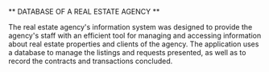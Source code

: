 ** DATABASE OF A REAL ESTATE AGENCY **

  The real estate agency's information system was designed to provide the agency's staff with an efficient tool for managing and accessing information about real estate properties and clients of the agency. The application uses a database to manage the listings and requests presented, as well as to record the contracts and transactions concluded.
